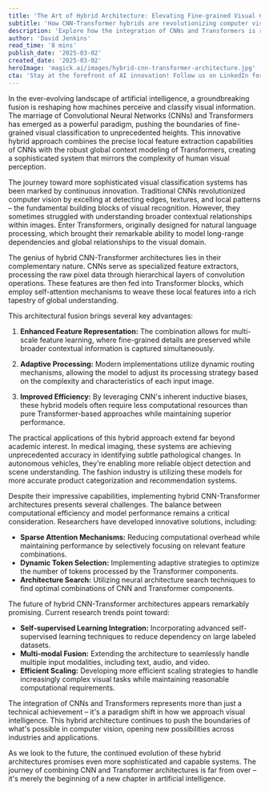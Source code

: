 ```yaml
---
title: 'The Art of Hybrid Architecture: Elevating Fine-grained Visual Classification through CNN and Transformer Integration'
subtitle: 'How CNN-Transformer hybrids are revolutionizing computer vision'
description: 'Explore how the integration of CNNs and Transformers is revolutionizing visual classification systems. This hybrid approach combines CNN\'s local feature extraction with Transformer\'s global context modeling, creating more powerful and efficient computer vision systems. Learn about the technical innovations, real-world applications, and future potential of this groundbreaking architectural fusion.'
author: 'David Jenkins'
read_time: '8 mins'
publish_date: '2025-03-02'
created_date: '2025-03-02'
heroImage: 'magick.ai/images/hybrid-cnn-transformer-architecture.jpg'
cta: 'Stay at the forefront of AI innovation! Follow us on LinkedIn for the latest updates on hybrid architectures and breakthrough developments in computer vision technology.'
---
```


In the ever-evolving landscape of artificial intelligence, a groundbreaking fusion is reshaping how machines perceive and classify visual information. The marriage of Convolutional Neural Networks (CNNs) and Transformers has emerged as a powerful paradigm, pushing the boundaries of fine-grained visual classification to unprecedented heights. This innovative hybrid approach combines the precise local feature extraction capabilities of CNNs with the robust global context modeling of Transformers, creating a sophisticated system that mirrors the complexity of human visual perception.

The journey toward more sophisticated visual classification systems has been marked by continuous innovation. Traditional CNNs revolutionized computer vision by excelling at detecting edges, textures, and local patterns – the fundamental building blocks of visual recognition. However, they sometimes struggled with understanding broader contextual relationships within images. Enter Transformers, originally designed for natural language processing, which brought their remarkable ability to model long-range dependencies and global relationships to the visual domain.

The genius of hybrid CNN-Transformer architectures lies in their complementary nature. CNNs serve as specialized feature extractors, processing the raw pixel data through hierarchical layers of convolution operations. These features are then fed into Transformer blocks, which employ self-attention mechanisms to weave these local features into a rich tapestry of global understanding.

This architectural fusion brings several key advantages:

1. **Enhanced Feature Representation:** The combination allows for multi-scale feature learning, where fine-grained details are preserved while broader contextual information is captured simultaneously.

2. **Adaptive Processing:** Modern implementations utilize dynamic routing mechanisms, allowing the model to adjust its processing strategy based on the complexity and characteristics of each input image.

3. **Improved Efficiency:** By leveraging CNN's inherent inductive biases, these hybrid models often require less computational resources than pure Transformer-based approaches while maintaining superior performance.

The practical applications of this hybrid approach extend far beyond academic interest. In medical imaging, these systems are achieving unprecedented accuracy in identifying subtle pathological changes. In autonomous vehicles, they're enabling more reliable object detection and scene understanding. The fashion industry is utilizing these models for more accurate product categorization and recommendation systems.

Despite their impressive capabilities, implementing hybrid CNN-Transformer architectures presents several challenges. The balance between computational efficiency and model performance remains a critical consideration. Researchers have developed innovative solutions, including:

- **Sparse Attention Mechanisms:** Reducing computational overhead while maintaining performance by selectively focusing on relevant feature combinations.
- **Dynamic Token Selection:** Implementing adaptive strategies to optimize the number of tokens processed by the Transformer components.
- **Architecture Search:** Utilizing neural architecture search techniques to find optimal combinations of CNN and Transformer components.

The future of hybrid CNN-Transformer architectures appears remarkably promising. Current research trends point toward:

- **Self-supervised Learning Integration:** Incorporating advanced self-supervised learning techniques to reduce dependency on large labeled datasets.
- **Multi-modal Fusion:** Extending the architecture to seamlessly handle multiple input modalities, including text, audio, and video.
- **Efficient Scaling:** Developing more efficient scaling strategies to handle increasingly complex visual tasks while maintaining reasonable computational requirements.

The integration of CNNs and Transformers represents more than just a technical achievement – it's a paradigm shift in how we approach visual intelligence. This hybrid architecture continues to push the boundaries of what's possible in computer vision, opening new possibilities across industries and applications.

As we look to the future, the continued evolution of these hybrid architectures promises even more sophisticated and capable systems. The journey of combining CNN and Transformer architectures is far from over – it's merely the beginning of a new chapter in artificial intelligence.